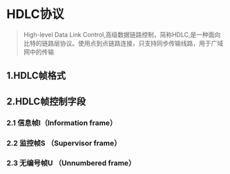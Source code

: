 # HDLC协议

> High-level Data Link Control,高级数据链路控制，简称HDLC,是一种面向比特的链路层协议。使用点到点链路连接，只支持同步传输线路，用于广域网中的传输



## 1.HDLC帧格式



## 2.HDLC帧控制字段

### 2.1 信息帧I（Information frame）

### 2.2 监控帧S （Supervisor frame）

### 2.3 无编号帧U （Unnumbered frame）

